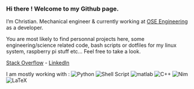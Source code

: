 ### Hi there ! Welcome to my Github page. 

I’m Christian. Mechanical engineer & currently working at [OSE Engineering](http://ose-engineering.fr/) as a developer.  

You are most likely to find personnal projects here, some engineering/science related code, bash scripts or dotfiles for my linux system, raspberry pi stuff etc... Feel free to take a look.

[Stack Overflow](https://stackoverflow.com/users/12273727/foussy) - 
[LinkedIn](https://www.linkedin.com/in/christianhiricoiu27/)


I am mostly working with : 
<img alt="Python"       src="https://img.shields.io/badge/python-%2314354C.svg?style=for-the-badge&logo=python&logoColor=white"/>
<img alt="Shell Script" src="https://img.shields.io/badge/shell_script-%23121011.svg?style=for-the-badge&logo=gnu-bash&logoColor=white"/>
<img alt="matlab"       src="https://img.shields.io/badge/matlab-orange.svg?style=for-the-badge&logo=octave&logoColor=white"/>
<img alt="C++"          src="https://img.shields.io/badge/C++-%2300599C.svg?style=for-the-badge&logo=c%2B%2B&logoColor=white"/>
<img alt="Nim"          src="https://img.shields.io/badge/nim-gold.svg?style=for-the-badge&logo=nim&logoColor=black"/>
<img alt="LaTeX"        src="https://img.shields.io/badge/latex-%23008080.svg?style=for-the-badge&logo=latex&logoColor=white"/>
